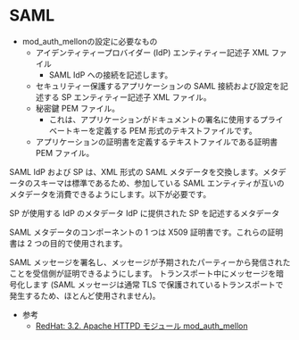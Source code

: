 # SAML

- mod_auth_mellonの設定に必要なもの
    - アイデンティティープロバイダー (IdP) エンティティー記述子 XML ファイル
        - SAML IdP への接続を記述します。
    - セキュリティー保護するアプリケーションの SAML 接続および設定を記述する SP エンティティー記述子 XML ファイル。
    - 秘密鍵 PEM ファイル。
        - これは、アプリケーションがドキュメントの署名に使用するプライベートキーを定義する PEM 形式のテキストファイルです。
    - アプリケーションの証明書を定義するテキストファイルである証明書 PEM ファイル。

SAML IdP および SP は、XML 形式の SAML メタデータを交換します。メタデータのスキーマは標準であるため、参加している SAML エンティティが互いのメタデータを消費できるようにします。以下が必要です。

SP が使用する IdP のメタデータ
IdP に提供された SP を記述するメタデータ


SAML メタデータのコンポーネントの 1 つは X509 証明書です。これらの証明書は 2 つの目的で使用されます。

SAML メッセージを署名し、メッセージが予期されたパーティーから発信されたことを受信側が証明できるようにします。
トランスポート中にメッセージを暗号化します (SAML メッセージは通常 TLS で保護されているトランスポートで発生するため、ほとんど使用されません)。


- 参考
    - [RedHat: 3.2. Apache HTTPD モジュール mod_auth_mellon](https://access.redhat.com/documentation/ja-jp/red_hat_single_sign-on/7.4/html/securing_applications_and_services_guide/_mod_auth_mellon)